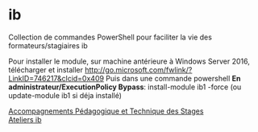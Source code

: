 # ib
Collection de commandes PowerShell pour faciliter la vie des formateurs/stagiaires ib

Pour installer le module, sur machine antérieure à Windows Server 2016, télécharger et installer http://go.microsoft.com/fwlink/?LinkID=746217&clcid=0x409
Puis dans une commande powershell **En administrateur/ExecutionPolicy Bypass**:
install-module ib1 -force
(ou update-module ib1 si déja installé)

[Accompagnements Pédagogique et Technique des Stages](https://renaudwangler.github.io/ib-apts/)  
[Ateliers ib](https://renaudwangler.github.io/ib-labs/)
